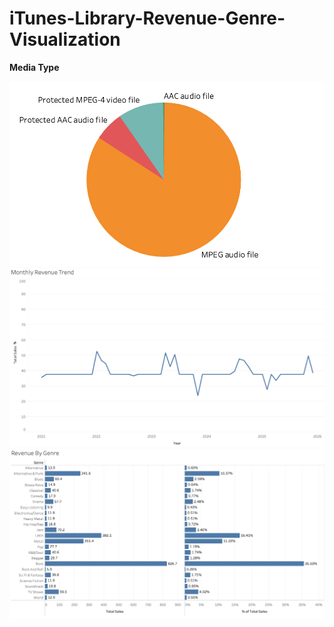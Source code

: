 # iTunes-Library-Revenue-Genre-Visualization
**Media Type**
<div align="center">
  <img src="PieChart.png" width="600" />
</div>

<div align="center">
  <img src="Monthly Revenue Trend.png" width="1000" />
</div>


<div align="center">
  <img src="Revenue by Genre.png" width="1300" />
</div>
